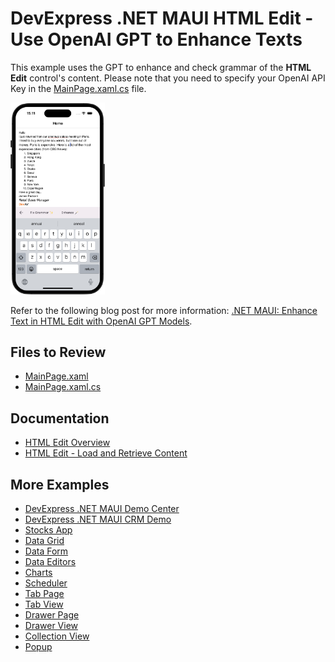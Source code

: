 # DevExpress .NET MAUI HTML Edit - Use OpenAI GPT to Enhance Texts

This example uses the GPT to enhance and check grammar of the **HTML Edit** control's content. Please note that you need to specify your OpenAI API Key in the [MainPage.xaml.cs](MainPage.xaml.cs) file.

<img src="html-edit-ai-assistant.png" width="30%"/>

Refer to the following blog post for more information: [.NET MAUI: Enhance Text in HTML Edit with OpenAI GPT Models](https://community.devexpress.com/blogs/mobile/archive/2024/09/25/net-maui-enhance-text-in-html-edit-with-openai-gpt-models.aspx).

## Files to Review

- [MainPage.xaml](MainPage.xaml)
- [MainPage.xaml.cs](MainPage.xaml.cs)

## Documentation

- [HTML Edit Overview](https://docs.devexpress.com/MAUI/404635)
- [HTML Edit - Load and Retrieve Content](https://docs.devexpress.com/MAUI/404637/html-edit/load-and-obtain-markup)

## More Examples

* [DevExpress .NET MAUI Demo Center](https://github.com/DevExpress-Examples/maui-demo-app)
* [DevExpress .NET MAUI CRM Demo](https://github.com/DevExpress-Examples/maui-crm-demo)
* [Stocks App](https://github.com/DevExpress-Examples/maui-stocks-mini)
* [Data Grid](https://github.com/DevExpress-Examples/maui-data-grid-get-started)
* [Data Form](https://github.com/DevExpress-Examples/maui-data-form-get-started)
* [Data Editors](https://github.com/DevExpress-Examples/maui-editors-get-started)
* [Charts](https://github.com/DevExpress-Examples/maui-charts)
* [Scheduler](https://github.com/DevExpress-Examples/maui-scheduler-get-started)
* [Tab Page](https://github.com/DevExpress-Examples/maui-tab-page-get-started)
* [Tab View](https://github.com/DevExpress-Examples/maui-tab-view-get-started)
* [Drawer Page](https://github.com/DevExpress-Examples/maui-drawer-page-get-started)
* [Drawer View](https://github.com/DevExpress-Examples/maui-drawer-view-get-started)
* [Collection View](https://github.com/DevExpress-Examples/maui-collection-view-get-started)
* [Popup](https://github.com/DevExpress-Examples/maui-popup-get-started)
